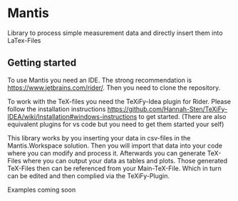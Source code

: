 # Mantis
Library to process simple measurement data and directly insert them into LaTex-Files

## Getting started
To use Mantis you need an IDE. The strong recommendation is https://www.jetbrains.com/rider/.
Then you need to clone the repository. 

To work with the TeX-files you need the TeXiFy-Idea plugin for Rider.
Please follow the installation instructions https://github.com/Hannah-Sten/TeXiFy-IDEA/wiki/Installation#windows-instructions 
to get started.
(There are also equivalent plugins for vs code but you need to get them started your self)

This library works by you inserting your data in csv-files in the Mantis.Workspace solution.
Then you will import that data into your code where you can modify and process it. Afterwards
you can generate TeX-Files where you can output your data as tables and plots. Those generated
TeX-Files then can be referenced from your Main-TeX-File. Which in turn can be edited and
then complied via the TeXiFy-Plugin.

Examples coming soon